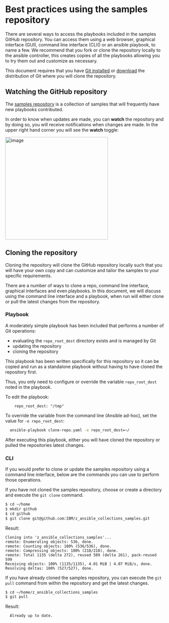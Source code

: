 # Best practices using the samples repository

There are several ways to access the playbooks included in the samples GitHub
repository. You can access them using  a web browser, graphical interface (GUI),
command line interface (CLI() or an ansible playbook, to name a few. We
recommend that you fork or clone the repository locally to the ansible
controller, this creates copies of all the playbooks allowing you to try
them out and customize as necessary.

This document requires that you have
[Git installed](https://git-scm.com/book/en/v2/Getting-Started-Installing-Git)
or [download](https://git-scm.com/downloads) the distribution of Git where you
will clone the repository.

## Watching the GitHub repository
The [samples repository](https://github.com/IBM/z_ansible_collections_samples/)
is a collection of samples that will frequently have new playbooks contributed.


In order to know when updates are made, you can **watch** the repository
and by doing so, you will receive notifications when changes
are made. In the upper right hand corner you will see the **watch** toggle:

<img width="325" alt="image" src="https://media.github.ibm.com/user/15905/files/97b26800-f2dc-11ea-8e96-f7723979c03e">

## Cloning the repository

Cloning the repository will clone the GitHub repository locally such that you
will have your own copy and can customize and tailor the samples to your
specific requirements.

There are a number of ways to clone a repo, command line interface, graphical
interfaces and even playbooks. In this document, we will discuss using the
command line interface and a playbook, when run will either clone or pull the
latest changes from the repository.

### Playbook

A moderately simple playbook has been included that performs a number of Git
operations:

  * evaluating the `repo_root_dest` directory exists and is managed by Git
  * updating the repository
  * cloning the repository

This playbook has been written specifically for this repository so it can be
copied and run as a standalone playbook without having to have cloned the
repository first.

Thus, you only need to configure or override the variable `repo_root_dest` noted
in the playbook.

To edit the playbook:
```ymal
    repo_root_dest: "/tmp"
```

To override the variable from the command line (Ansible ad-hoc), set the value
for `-e repo_root_dest`:

```sh
  ansible-playbook clone-repo.yaml -e repo_root_dest=~/
```

After executing this playbook, either you will have cloned the repository or
pulled the repositories latest changes.

### CLI

If you would prefer to clone or update the samples repository using a command line
interface, below are the commands you can use to perform those operations.

If you have not cloned the samples repository, choose or create a directory and
execute the `git clone` command.

```sh
$ cd ~/home
$ mkdir github
$ cd github
$ git clone git@github.com:IBM/z_ansible_collections_samples.git
```

Result:
```
Cloning into 'z_ansible_collections_samples'...
remote: Enumerating objects: 536, done.
remote: Counting objects: 100% (536/536), done.
remote: Compressing objects: 100% (218/218), done.
remote: Total 1135 (delta 272), reused 509 (delta 261), pack-reused 599
Receiving objects: 100% (1135/1135), 4.01 MiB | 4.07 MiB/s, done.
Resolving deltas: 100% (527/527), done.
```

If you have already cloned the samples repository, you can execute the
`git pull` command from within the repository and get the latest changes.

```sh
$ cd ~/home/z_ansible_collections_samples
$ git pull
```

Result:
```
  Already up to date.
```


